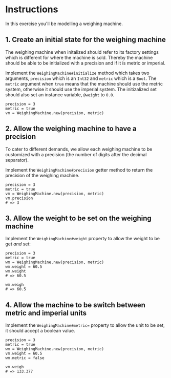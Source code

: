 # Instructions

In this exercise you'll be modelling a weighing machine.

## 1. Create an initial state for the weighing machine

The weighing machine when initalized should refer to its factory settings which is different for where the machine is sold.
Thereby the machine should be able to be initialized with a precision and if it is metric or imperial.

Implement the `WeighingMachine#initialize` method which takes two arguments, `precision` which is an `Int32` and `metric` which is a `Bool`.
The `metric` argument when `true` means that the machine should use the metric system, otherwise it should use the imperial system.
The initizalized set should also set an instance variable, `@weight` to `0.0`.

```crystal
precision = 3
metric = true
vm = WeighingMachine.new(precision, metric)
```

## 2. Allow the weighing machine to have a precision

To cater to different demands, we allow each weighing machine to be customized with a precision (the number of digits after the decimal separator).

Implement the `WeighingMachine#precision` getter method to return the precision of the weighing machine.

```crystal
precision = 3
metric = true
vm = WeighingMachine.new(precision, metric)
vm.precision
# => 3
```

## 3. Allow the weight to be set on the weighing machine

Implement the `WeighingMachine#weight` property to allow the weight to be get _and_ set:

```crystal
precision = 3
metric = true
wm = WeighingMachine.new(precision, metric)
wm.weight = 60.5
wm.weight
# => 60.5

wm.weigh
# => 60.5
```

## 4. Allow the machine to be switch between metric and imperial units

Implement the `WeighingMachine#metric=` property to allow the unit to be set, it should accept a boolean value.

```crystal
precision = 3
metric = true
wm = WeighingMachine.new(precision, metric)
vm.weight = 60.5
wm.metric = false

vm.weigh
# => 133.377
```

